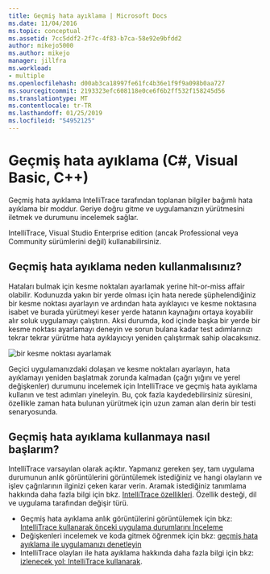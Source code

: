 ```yaml
---
title: Geçmiş hata ayıklama | Microsoft Docs
ms.date: 11/04/2016
ms.topic: conceptual
ms.assetid: 7cc5ddf2-2f7c-4f83-b7ca-58e92e9bfdd2
author: mikejo5000
ms.author: mikejo
manager: jillfra
ms.workload:
- multiple
ms.openlocfilehash: d00ab3ca18997fe61fc4b36e1f9f9a098b0aa727
ms.sourcegitcommit: 2193323efc608118e0ce6f6b2ff532f158245d56
ms.translationtype: MT
ms.contentlocale: tr-TR
ms.lasthandoff: 01/25/2019
ms.locfileid: "54952125"
---
```

# <a name="historical-debugging-c-visual-basic-c"></a>Geçmiş hata ayıklama (C#, Visual Basic, C++)

Geçmiş hata ayıklama IntelliTrace tarafından toplanan bilgiler bağımlı hata ayıklama bir moddur. Geriye doğru gitme ve uygulamanızın yürütmesini iletmek ve durumunu incelemek sağlar.  
  
 IntelliTrace, Visual Studio Enterprise edition (ancak Professional veya Community sürümlerini değil) kullanabilirsiniz.  
  
## <a name="why-use-historical-debugging"></a>Geçmiş hata ayıklama neden kullanmalısınız?

 Hataları bulmak için kesme noktaları ayarlamak yerine hit-or-miss affair olabilir. Kodunuzda yakın bir yerde olması için hata nerede şüphelendiğiniz bir kesme noktası ayarlayın ve ardından hata ayıklayıcı ve kesme noktasına isabet ve burada yürütmeyi keser yerde hatanın kaynağını ortaya koyabilir alır soluk uygulamayı çalıştırın. Aksi durumda, kod içinde başka bir yerde bir kesme noktası ayarlamayı deneyin ve sorun bulana kadar test adımlarınızı tekrar tekrar yürütme hata ayıklayıcıyı yeniden çalıştırmak sahip olacaksınız.  
  
 ![bir kesme noktası ayarlamak](../debugger/media/breakpointprocesa.png "BreakpointProcesa")  
  
 Geçici uygulamanızdaki dolaşan ve kesme noktaları ayarlayın, hata ayıklamayı yeniden başlatmak zorunda kalmadan (çağrı yığını ve yerel değişkenler) durumunu incelemek için IntelliTrace ve geçmiş hata ayıklama kullanın ve test adımları yineleyin. Bu, çok fazla kaydedebilirsiniz süresini, özellikle zaman hata bulunan yürütmek için uzun zaman alan derin bir testi senaryosunda.  
  
## <a name="how-do-i-start-using-historical-debugging"></a>Geçmiş hata ayıklama kullanmaya nasıl başlarım?

 IntelliTrace varsayılan olarak açıktır. Yapmanız gereken şey, tam uygulama durumunun anlık görüntülerini görüntülemek istediğiniz ve hangi olayların ve işlev çağrılarının ilginizi çeken karar verin. Aramak istediğiniz tanımlama hakkında daha fazla bilgi için bkz. [IntelliTrace özellikleri](../debugger/intellitrace-features.md). Özellik desteği, dil ve uygulama tarafından değişir türü.

 - Geçmiş hata ayıklama anlık görüntülerini görüntülemek için bkz: [IntelliTrace kullanarak önceki uygulama durumlarını İnceleme](../debugger/view-historical-application-state.md)
 - Değişkenleri incelemek ve koda gitmek öğrenmek için bkz: [geçmiş hata ayıklama ile uygulamanızı denetleyin](../debugger/historical-debugging-inspect-app.md)
 - IntelliTrace olayları ile hata ayıklama hakkında daha fazla bilgi için bkz: [izlenecek yol: IntelliTrace kullanarak](../debugger/walkthrough-using-intellitrace.md).